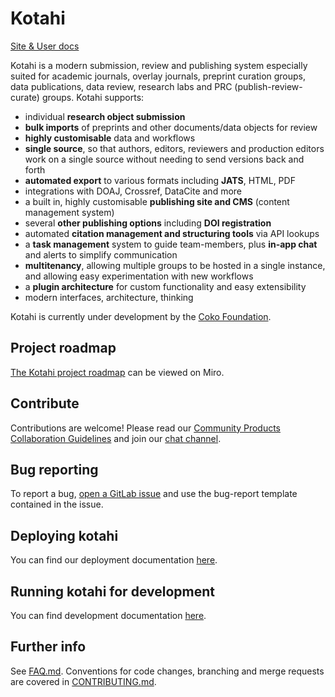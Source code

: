 # Kotahi

[Site & User docs](https://kotahi.community/)

Kotahi is a modern submission, review and publishing system especially suited for academic journals, overlay journals, preprint curation groups, data publications, data review, research labs and PRC (publish-review-curate) groups. Kotahi supports:

- individual **research object submission**
- **bulk imports** of preprints and other documents/data objects for review
- **highly customisable** data and workflows
- **single source**, so that authors, editors, reviewers and production editors work on a single source without needing to send versions back and forth
- **automated export** to various formats including **JATS**, HTML, PDF
- integrations with DOAJ, Crossref, DataCite and more
- a built in, highly customisable **publishing site and CMS** (content management system)
- several **other publishing options** including **DOI registration**
- automated **citation management and structuring tools** via API lookups 
- a **task management** system to guide team-members, plus **in-app chat** and alerts to simplify communication
- **multitenancy**, allowing multiple groups to be hosted in a single instance, and allowing easy experimentation with new workflows
- a **plugin architecture** for custom functionality and easy extensibility
- modern interfaces, architecture, thinking


Kotahi is currently under development by the [Coko Foundation](https://coko.foundation/). 
## Project roadmap

[The Kotahi project roadmap](https://miro.com/app/board/uXjVP7jNtBs=/?share_link_id=747477817280) can be viewed on Miro.

## Contribute

Contributions are welcome! Please read our [Community Products Collaboration Guidelines](https://docs.coko.foundation/s/community-collab) and join our [chat channel](https://mattermost.coko.foundation/coko/channels/kotahi).

## Bug reporting

To report a bug, [open a GitLab issue](https://gitlab.coko.foundation/kotahi/kotahi/-/issues/new) and use the bug-report template contained in the issue.

## Deploying kotahi

You can find our deployment documentation [here](https://kotahi-dev-docs.fly.dev/docs/deployment/Kotahi%20deployment%20guide).

## Running kotahi for development

You can find development documentation [here](https://kotahi-dev-docs.fly.dev/docs/development/Getting%20started).

## Further info

See [FAQ.md](FAQ.md).
Conventions for code changes, branching and merge requests are covered in [CONTRIBUTING.md](CONTRIBUTING.md).


